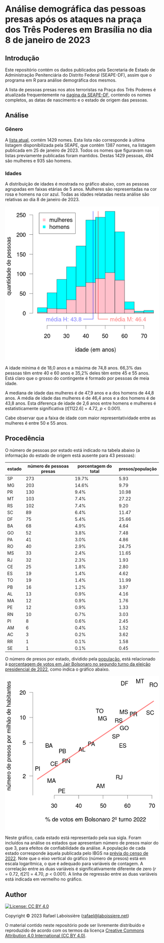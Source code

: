 # Análise demográfica das pessoas presas após os ataques na praça dos Três Poderes em Brasília no dia 8 de janeiro de 2023


## Introdução

Este repositório contém os dados publicados pela Secretaria de Estado de Administração Penitenciária do Distrito Federal (SEAPE-DF), assim que o programa em R para análise demográfica dos mesmos.

A lista de pessoas presas nos atos terroristas na Praça dos Três Poderes é atualizada frequentemente 
na [ṕagina da SEAPE-DF](https://seape.df.gov.br/prisoes-dos-atentados-bsb/), contendo os nomes completos, as datas de nascimento e o estado de origem das pessoas.


## Análise


### Gênero

A [lista atual](presos.csv), contém 1429 nomes. Esta lista não corresponde à ultima listagem disponibilizada pela SEAPE, que contém 1387 nomes, na listagem publicada em 25 de janeiro de 2023. Todos os nomes que figuravam nas listas previamente publicadas foram mantidos. Destas 1429 pessoas, 494 são mulheres e 935 são homens.


### Idades

A distribuição de idades é mostrada no gráfico abaixo, com as pessoas agrupadas em faixas etárias de 5 anos. Mulheres são representadas na cor rosa e homens na cor azul. Todas as idades relatadas nesta análise são relativas ao dia 8 de janeiro de 2023.

![figure](histograma-idades.png)

A idade mínima é de 18,0 anos e a máxima de 74,8 anos. 66,3% das pessoas têm entre 40 e 60 anos e 35,2% deles têm entre 45 e 55 anos. Está claro que o grosso do contingente é formado por pessoas de meia idade.

A mediana de idade das mulheres é de 47,9 anos e a dos homens de 44,8 anos. A média de idade das mulheres é de 46,4 anos e a dos homens é de 43,8 anos. Esta diferença de idade de 2,6 anos entre homens e mulheres é estatisticamente significativa (_t_[1122.6] = 4.72, _p_ < 0.001).

Cabe observar que a faixa de idade com maior representatividade entre as mulheres é entre 50 e 55 anos.


## Procedência

O número de pessoas por estado está indicado na tabela abaixo (a informação do estado de origem está ausente para 43 pessoas):

|estado|número de pessoas presas|porcentagem do total|presos/população|
|-|-|-|-|
|SP|273|19.7%|5.93|
|MG|203|14.6%|9.79|
|PR|130|9.4%|10.98|
|MT|103|7.4%|27.22|
|RS|102|7.4%|9.20|
|SC|89|6.4%|11.47|
|DF|75|5.4%|25.66|
|BA|68|4.9%|4.64|
|GO|52|3.8%|7.48|
|PA|41|3.0%|4.86|
|RO|40|2.9%|24.75|
|MS|33|2.4%|11.65|
|RJ|32|2.3%|1.93|
|CE|25|1.8%|2.80|
|ES|19|1.4%|4.62|
|TO|19|1.4%|11.99|
|PB|16|1.2%|3.97|
|AL|13|0.9%|4.16|
|MA|12|0.9%|1.76|
|PE|12|0.9%|1.33|
|RN|10|0.7%|3.03|
|PI|8|0.6%|2.45|
|AM|6|0.4%|1.52|
|AC|3|0.2%|3.62|
|RR|1|0.1%|1.58|
|SE|1|0.1%|0.45|

O número de presos por estado, dividido pela
[população](populacao-2022.csv), está relacionado à [porcentagem de votos em
Jair Bolsonaro no segundo turno da eleição presidencial de
2022](eleicao-2022.csv), como indica o gráfico abaixo.

![figure](votos-bolsonaro-numero-presos.png)

Neste gráfico, cada estado está representado pela sua sigla.
Foram incluídos na análise os estados que apresentam número de presos maior do que 3, para efeitos de confiabilidade da análise. A população de cada estado corresponde àquela publicada pelo IBGS na [prévia do censo de 2022](https://ftp.ibge.gov.br/Censos/Censo_Demografico_2022/Previa_da_Populacao/POP2022_Municipios.pdf). Note que o eixo vertical do gráfico (número de presos) está em escala logarítmica, o que é adequado para variáveis de contagem. A correlação entre as duas variáveis é significativamente diferente de zero (_r_ = 0.72, _t_[21] = 4.70, _p_ < 0.001). A linha de regressão entre as duas variáveis está indicada em vermelho no gráfico.

## Author

[![License: CC BY 4.0](https://img.shields.io/badge/License-CC_BY_4.0-lightgrey.svg)](https://creativecommons.org/licenses/by/4.0/)

Copyright © 2023  Rafael Laboissière (<rafael@laboissiere.net>)

O material contido neste repositório pode ser livremente distribuído e reproduzido de acordo com os termos da licença [Creative Commons Attribution 4.0 International (CC BY 4.0)](https://creativecommons.org/licenses/by/4.0/).


<!---
Local Variables:
ispell-local-dictionary: "brasileiro"
eval: (auto-fill-mode -1)
eval: (visual-line-mode)
eval: (flyspell-mode)
End:
--->
